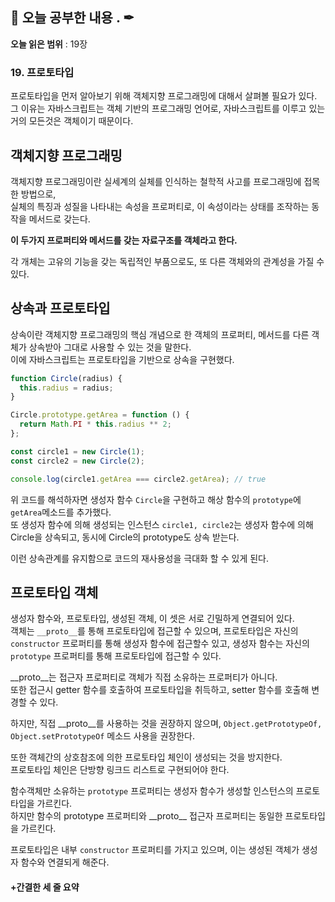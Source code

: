 ## 📕 오늘 공부한 내용 . ✒

**오늘 읽은 범위** : 19장

### 19. 프로토타입

프로토타입을 먼저 알아보기 위해 객체지향 프로그래밍에 대해서 살펴볼 필요가 있다.<br>
그 이유는 자바스크립트는 객체 기반의 프로그래밍 언어로, 자바스크립트를 이루고 있는 거의 모든것은 객체이기 때문이다.

## 객체지향 프로그래밍

객체지향 프로그래밍이란 실세계의 실체를 인식하는 철학적 사고를 프로그래밍에 접목한 방법으로,<br>
실체의 특징과 성질을 나타내는 속성을 프로퍼티로, 이 속성이라는 상태를 조작하는 동작을 메서드로 갖는다.

**이 두가지 프로퍼티와 메서드를 갖는 자료구조를 객체라고 한다.**

각 개체는 고유의 기능을 갖는 독립적인 부품으로도, 또 다른 객체와의 관계성을 가질 수 있다.

## 상속과 프로토타입

상속이란 객체지향 프로그래밍의 핵심 개념으로 한 객체의 프로퍼티, 메서드를 다른 객체가 상속받아 그대로 사용할 수 있는 것을 말한다.<br>
이에 자바스크립트는 프로토타입을 기반으로 상속을 구현했다.

```javascript
function Circle(radius) {
  this.radius = radius;
}

Circle.prototype.getArea = function () {
  return Math.PI * this.radius ** 2;
};

const circle1 = new Circle(1);
const circle2 = new Circle(2);

console.log(circle1.getArea === circle2.getArea); // true
```

위 코드를 해석하자면 생성자 함수 `Circle`을 구현하고 해상 함수의 `prototype`에 `getArea`메소드를 추가했다.<br>
또 생성자 함수에 의해 생성되는 인스턴스 `circle1, circle2`는 생성자 함수에 의해 Circle을 상속되고, 동시에 Circle의 prototype도 상속 받는다.

이런 상속관계를 유지함으로 코드의 재사용성을 극대화 할 수 있게 된다.

## 프로토타입 객체

생성자 함수와, 프로토타입, 생성된 객체, 이 셋은 서로 긴밀하게 연결되어 있다.<br>
객체는 `__proto__`를 통해 프로토타입에 접근할 수 있으며, 프로토타입은 자신의 `constructor` 프로퍼티를 통해 생성자 함수에 접근할수 있고, 생성자 함수는 자신의 `prototype` 프로퍼티를 통해 프로토타입에 접근할 수 있다.

\_\_proto\_\_는 접근자 프로퍼티로 객체가 직접 소유하는 프로퍼티가 아니다.<br>
또한 접근시 getter 함수를 호출하여 프로토타입을 취득하고, setter 함수를 호출해 변경할 수 있다.

하지만, 직접 \_\_proto\_\_를 사용하는 것을 권장하지 않으며, `Object.getPrototypeOf, Object.setPrototypeOf` 메소드 사용을 권장한다.

또한 객체간의 상호참조에 의한 프로토타입 체인이 생성되는 것을 방지한다.<br>
프로토타입 체인은 단방향 링크드 리스트로 구현되어야 한다.

함수객체만 소유하는 `prototype` 프로퍼티는 생성자 함수가 생성할 인스턴스의 프로토타입을 가르킨다.<br>
하지만 함수의 prototype 프로퍼티와 \_\_proto\_\_ 접근자 프로퍼티는 동일한 프로토타입을 가르킨다.

프로토타입은 내부 `constructor` 프로퍼티를 가지고 있으며, 이는 생성된 객체가 생성자 함수와 연결되게 해준다.

#### +간결한 세 줄 요약

